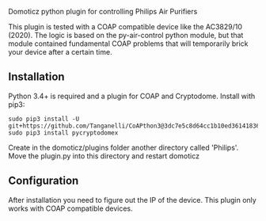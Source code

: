 Domoticz python plugin for controlling Philips Air Purifiers

This plugin is tested with a COAP compatible device like the AC3829/10 (2020).
The logic is based on the py-air-control python module, but that module contained fundamental COAP problems that will temporarily brick your device after a certain time.

Installation
---
Python 3.4+ is required and a plugin for COAP and Cryptodome. Install with pip3:

```
sudo pip3 install -U git+https://github.com/Tanganelli/CoAPthon3@3dc7e5c8d64cc1b10ed36141836ec5ba94fba0c7
sudo pip3 install pycryptodomex
```

Create in the domoticz/plugins folder another directory called 'Philips'.
Move the plugin.py into this directory and restart domoticz

Configuration
---
After installation you need to figure out the IP of the device. This plugin only works with COAP compatible devices. 
